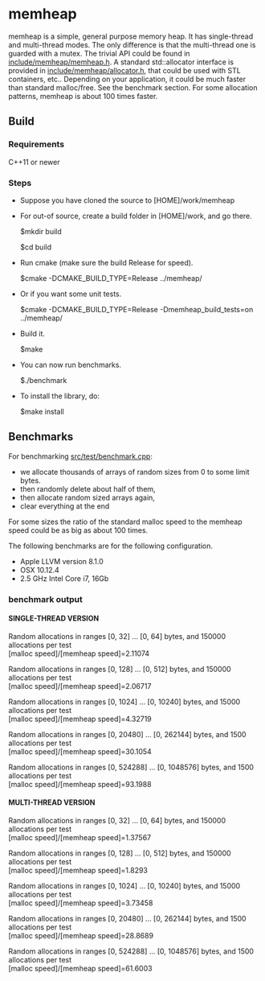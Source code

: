 # memheap
memheap is a simple, general purpose memory heap. It has single-thread and multi-thread modes. 
The only difference is that the multi-thread one is guarded with a mutex. The trivial API could be found in [include/memheap/memheap.h](https://github.com/egladysh/memheap/blob/master/include/memheap/memheap.h).
A standard std::allocator interface is provided in [include/memheap/allocator.h](https://github.com/egladysh/memheap/blob/master/include/memheap/allocator.h), that could be used with STL containers, etc..
Depending on your application, it could be much faster than standard malloc/free. 
See the benchmark section. For some allocation patterns, memheap is about 100 times faster. 

## Build

### Requirements
C++11 or newer

### Steps
* Suppose you have cloned the source to [HOME]/work/memheap
* For out-of source, create a build folder in [HOME]/work, and go there.

    $mkdir build

	$cd build


* Run cmake (make sure the build Release for speed).

	$cmake -DCMAKE_BUILD_TYPE=Release ../memheap/

* Or if you want some unit tests.

	$cmake -DCMAKE_BUILD_TYPE=Release -Dmemheap_build_tests=on ../memheap/


* Build it.     

    $make

* You can now run benchmarks.
    
	$./benchmark

* To install the library, do:

	$make install
	
## Benchmarks

For benchmarking [src/test/benchmark.cpp](https://github.com/egladysh/memheap/blob/master/test/benchmark.cpp): 
* we allocate thousands of arrays of random sizes from 0 to some limit bytes.
* then randomly delete about half of them, 
* then allocate random sized arrays again, 
* clear everything at the end

For some sizes the ratio of the standard malloc speed to the memheap speed could be as big as about 100 times.

The following benchmarks are for the following configuration.
* Apple LLVM version 8.1.0
* OSX 10.12.4
* 2.5 GHz Intel Core i7, 16Gb

### benchmark output

#### SINGLE-THREAD VERSION
Random allocations in ranges [0, 32] ... [0, 64] bytes, and 150000 allocations per test<br />
[malloc speed]/[memheap speed]=2.11074

Random allocations in ranges [0, 128] ... [0, 512] bytes, and 150000 allocations per test<br />
[malloc speed]/[memheap speed]=2.06717

Random allocations in ranges [0, 1024] ... [0, 10240] bytes, and 15000 allocations per test<br />
[malloc speed]/[memheap speed]=4.32719

Random allocations in ranges [0, 20480] ... [0, 262144] bytes, and 1500 allocations per test<br />
[malloc speed]/[memheap speed]=30.1054

Random allocations in ranges [0, 524288] ... [0, 1048576] bytes, and 1500 allocations per test<br />
[malloc speed]/[memheap speed]=93.1988


#### MULTI-THREAD VERSION
Random allocations in ranges [0, 32] ... [0, 64] bytes, and 150000 allocations per test<br />
[malloc speed]/[memheap speed]=1.37567

Random allocations in ranges [0, 128] ... [0, 512] bytes, and 150000 allocations per test<br />
[malloc speed]/[memheap speed]=1.8293

Random allocations in ranges [0, 1024] ... [0, 10240] bytes, and 15000 allocations per test<br />
[malloc speed]/[memheap speed]=3.73458

Random allocations in ranges [0, 20480] ... [0, 262144] bytes, and 1500 allocations per test<br />
[malloc speed]/[memheap speed]=28.8689

Random allocations in ranges [0, 524288] ... [0, 1048576] bytes, and 1500 allocations per test<br />
[malloc speed]/[memheap speed]=61.6003

